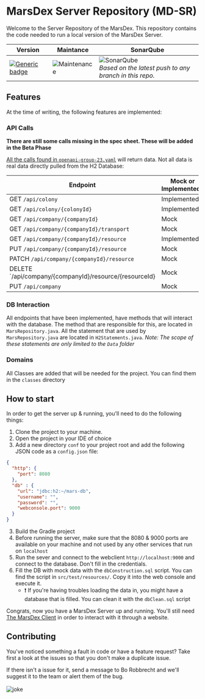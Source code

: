 # MarsDex Server Repository (MD-SR)
Welcome to the Server Repository of the MarsDex. This repository contains the code needed to run a local version of the MarsDex Server.

|Version|Maintance|SonarQube|
|---|---|---|
|[![Generic badge](https://img.shields.io/badge/Version-Alpha-red.svg)](https://shields.io/)|![Maintenance](https://img.shields.io/badge/Maintained%3F-yes-green.svg)|![SonarQube](https://sonar.ti.howest.be/sonar/api/project_badges/measure?project=2020.project-ii%3Amars-server-23&metric=coverage)<br>*Based on the latest push to any branch in this repo.*|
## Features
At the time of writing, the following features are implemented:
### API Calls
**There are still some calls missing in the spec sheet. These will be added in the Beta Phase**

[All the calls found in `openapi-group-23.yaml`](https://git.ti.howest.be/TI/2020-2021/s3/project-ii/projects/groep-23/server/-/blob/master/src/main/resources/openapi-group-23.yaml) will return data. Not all data is real data directly pulled from the H2 Database:

|Endpoint|Mock or Implemented?|
|---|---|
|GET `/api/colony`|Implemented|
|GET `/api/colony/{colonyId}`|Implemented|
|GET `/api/company/{companyId}`|Mock|
|GET `/api/company/{companyId}/transport`|Mock|
|GET `/api/company/{companyId}/resource`|Implemented|
|PUT `/api/company/{companyId}/resource`|Mock|
|PATCH `/api/company/{companyId}/resource`|Mock|
|DELETE `/api/company/{companyId}/resource/{resourceId}|Mock|
|PUT `/api/company`|Mock|
### DB Interaction
All endpoints that have been implemented, have methods that will interact with the database. The method that are responsible for this, are located in `MarsRepository.java`. All the statement that are used by `MarsRepository.java` are located in `H2Statements.java`.
*Note: The scope of these statements are only limited to the `Data` folder*
### Domains
All Classes are added that will be needed for the project. You can find them in the `classes` directory

## How to start
In order to get the server up & running, you'll need to do the following things:
1. Clone the project to your machine.
2. Open the project in your IDE of choice
3. Add a new directory `conf` to your project root and add the following JSON code as a `config.json` file:
```json
{
  "http": {
    "port": 8080
  },
  "db" : {
    "url": "jdbc:h2:~/mars-db",
    "username": "",
    "password": "",
    "webconsole.port": 9000
  }
}
```
3. Build the Gradle project
4. Before running the server, make sure that the 8080 & 9000 ports are available on your machine and not used by any other services that run on `localhost`
5. Run the sever and connect to the webclient `http://localhost:9000` and connect to the database. Don't fill in the credentials.
6. Fill the DB with mock data with the `dbConstruction.sql` script. You can find the script in `src/test/resources/`. Copy it into the web console and execute it.
    - :exclamation: If you're having troubles loading the data in, you might have a database that is filled. You can clean it with the `dbClean.sql` script

Congrats, now you have a MarsDex Server up and running. You'll still need [The MarsDex Client](https://git.ti.howest.be/TI/2020-2021/s3/project-ii/projects/groep-23/client) in order to interact with it through a website.

## Contributing
You've noticed something a fault in code or have a feature request? Take first a look at the issues so that you don't make a duplicate issue. 

If there isn't a issue for it, send a message to Bo Robbrecht and we'll suggest it to the team or alert them of the bug.
<br>
<br>
![joke](https://forthebadge.com/images/badges/not-a-bug-a-feature.svg)
